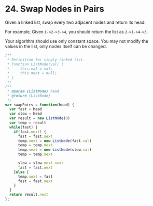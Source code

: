 # 24. Swap Nodes in Pairs

Given a linked list, swap every two adjacent nodes and return its head.

For example,
Given `1->2->3->4`, you should return the list as `2->1->4->3`.

Your algorithm should use only constant space. You may not modify the values in the list, only nodes itself can be changed.

```javascript
/**
 * Definition for singly-linked list.
 * function ListNode(val) {
 *     this.val = val;
 *     this.next = null;
 * }
 */
/**
 * @param {ListNode} head
 * @return {ListNode}
 */
var swapPairs = function(head) {
  var fast = head
  var slow = head
  var result = new ListNode(0)
  var temp = result
  while(fast) {
    if(fast.next) {
      fast = fast.next
      temp.next = new ListNode(fast.val)
      temp = temp.next
      temp.next = new ListNode(slow.val)
      temp = temp.next

      slow = slow.next.next
      fast = fast.next
    }else {
      temp.next = fast
      fast = fast.next
    }
  }
  return result.next
};
```
